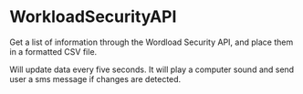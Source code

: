 # WorkloadSecurityAPI
Get a list of information through the Wordload Security API, and place them in a formatted CSV file.

Will update data every five seconds. It will play a computer sound and send user a sms message if changes are detected.
